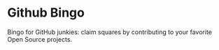 Github Bingo
============

Bingo for GitHub junkies: claim squares by contributing to your favorite Open Source projects.
